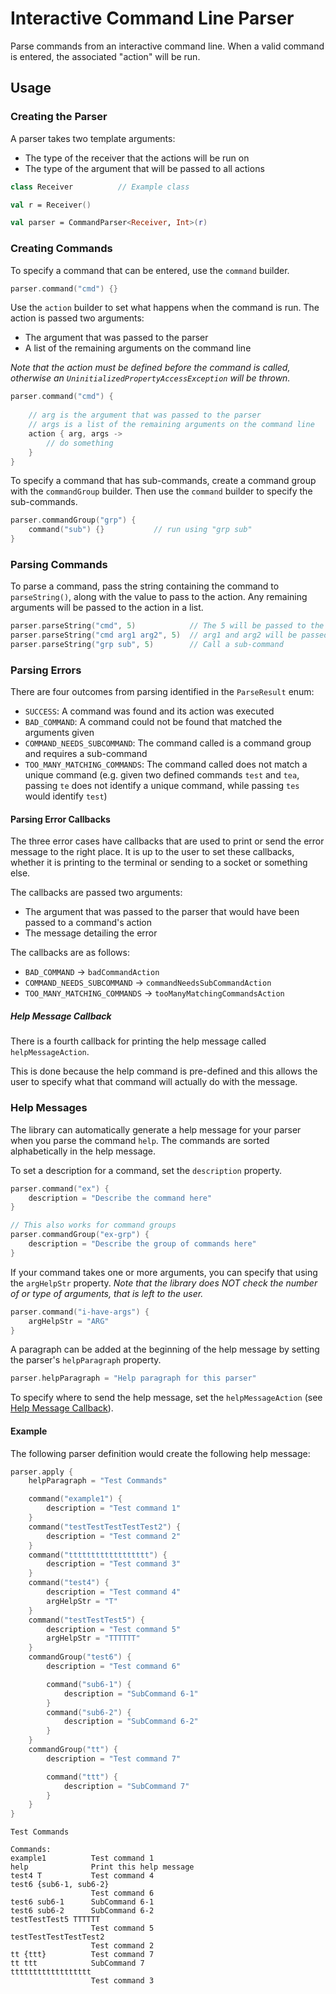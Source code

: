 # Interactive Command Line Parser

Parse commands from an interactive command line.
When a valid command is entered, the associated "action" will be run.


## Usage

### Creating the Parser

A parser takes two template arguments:
- The type of the receiver that the actions will be run on
- The type of the argument that will be passed to all actions 

```kotlin
class Receiver          // Example class

val r = Receiver()

val parser = CommandParser<Receiver, Int>(r)
```

### Creating Commands

To specify a command that can be entered, use the `command` builder.
```kotlin
parser.command("cmd") {}
```

Use the `action` builder to set what happens when the command is run.
The action is passed two arguments:
- The argument that was passed to the parser
- A list of the remaining arguments on the command line

*Note that the action must be defined before the command is called, otherwise an `UninitializedPropertyAccessException` will be thrown.*

```kotlin
parser.command("cmd") {
    
    // arg is the argument that was passed to the parser
    // args is a list of the remaining arguments on the command line
    action { arg, args ->
        // do something
    }
}
```

To specify a command that has sub-commands, create a command group with the `commandGroup` builder.
Then use the `command` builder to specify the sub-commands.

```kotlin
parser.commandGroup("grp") {
    command("sub") {}           // run using "grp sub"
}
```

### Parsing Commands

To parse a command, pass the string containing the command to `parseString()`, along with the value to pass to the action.
Any remaining arguments will be passed to the action in a list.

```kotlin
parser.parseString("cmd", 5)            // The 5 will be passed to the action as arg
parser.parseString("cmd arg1 arg2", 5)  // arg1 and arg2 will be passed as part of args
parser.parseString("grp sub", 5)        // Call a sub-command
```

### Parsing Errors

There are four outcomes from parsing identified in the `ParseResult` enum:
- `SUCCESS`: A command was found and its action was executed
- `BAD_COMMAND`: A command could not be found that matched the arguments given
- `COMMAND_NEEDS_SUBCOMMAND`: The command called is a command group and requires a sub-command
- `TOO_MANY_MATCHING_COMMANDS`: The command called does not match a unique command (e.g. given two defined commands `test` and `tea`, passing `te` does not identify a unique command, while passing `tes` would identify `test`)


#### Parsing Error Callbacks

The three error cases have callbacks that are used to print or send the error message to the right place.
It is up to the user to set these callbacks, whether it is printing to the terminal or sending to a socket or something else.

The callbacks are passed two arguments:
- The argument that was passed to the parser that would have been passed to a command's action
- The message detailing the error

The callbacks are as follows:
- `BAD_COMMAND` -> `badCommandAction`
- `COMMAND_NEEDS_SUBCOMMAND` -> `commandNeedsSubCommandAction`
- `TOO_MANY_MATCHING_COMMANDS` -> `tooManyMatchingCommandsAction`

##### Help Message Callback

There is a fourth callback for printing the help message called `helpMessageAction`.

This is done because the help command is pre-defined and this allows the user to specify what that command will actually do with the message.

### Help Messages

The library can automatically generate a help message for your parser when you parse the command `help`.
The commands are sorted alphabetically in the help message.

To set a description for a command, set the `description` property.

```kotlin
parser.command("ex") {
    description = "Describe the command here"
}

// This also works for command groups
parser.commandGroup("ex-grp") {
    description = "Describe the group of commands here"
}
```

If your command takes one or more arguments, you can specify that using the `argHelpStr` property.
*Note that the library does NOT check the number of or type of arguments, that is left to the user.*

```kotlin
parser.command("i-have-args") {
    argHelpStr = "ARG"
}
```

A paragraph can be added at the beginning of the help message by setting the parser's `helpParagraph` property.

```kotlin
parser.helpParagraph = "Help paragraph for this parser"
```

To specify where to send the help message, set the `helpMessageAction` (see [Help Message Callback](https://github.com/maxnz/InteractiveCommandParser#help-message-callback)).

#### Example

The following parser definition would create the following help message:

```kotlin
parser.apply {
    helpParagraph = "Test Commands"    

    command("example1") {
        description = "Test command 1"
    }
    command("testTestTestTestTest2") {
        description = "Test command 2"
    }
    command("tttttttttttttttttt") {
        description = "Test command 3"
    }
    command("test4") {
        description = "Test command 4"
        argHelpStr = "T"
    }
    command("testTestTest5") {
        description = "Test command 5"
        argHelpStr = "TTTTTT"
    }
    commandGroup("test6") {
        description = "Test command 6"

        command("sub6-1") {
            description = "SubCommand 6-1"
        }
        command("sub6-2") {
            description = "SubCommand 6-2"
        }
    }
    commandGroup("tt") {
        description = "Test command 7"

        command("ttt") {
            description = "SubCommand 7"
        }
    }
}
```

```
Test Commands

Commands:
example1          Test command 1
help              Print this help message
test4 T           Test command 4
test6 {sub6-1, sub6-2}
                  Test command 6
test6 sub6-1      SubCommand 6-1
test6 sub6-2      SubCommand 6-2
testTestTest5 TTTTTT
                  Test command 5
testTestTestTestTest2
                  Test command 2
tt {ttt}          Test command 7
tt ttt            SubCommand 7
tttttttttttttttttt
                  Test command 3
```

